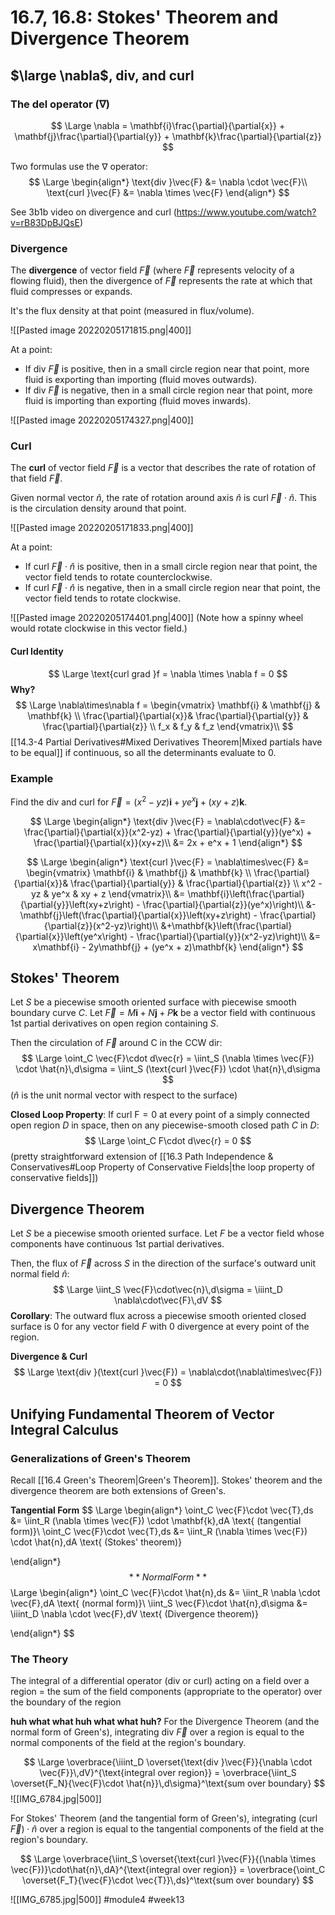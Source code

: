# 16.7, 16.8: Stokes' Theorem and Divergence Theorem
## $\large \nabla$, div, and curl
### The del operator ($\nabla$)
$$
\Large
\nabla = \mathbf{i}\frac{\partial}{\partial{x}} + \mathbf{j}\frac{\partial}{\partial{y}} + \mathbf{k}\frac{\partial}{\partial{z}}
$$

Two formulas use the $\nabla$ operator:
$$
\Large
\begin{align*}
\text{div }\vec{F} &= \nabla \cdot \vec{F}\\
\text{curl }\vec{F} &= \nabla \times \vec{F}
\end{align*}
$$

See 3b1b video on divergence and curl (https://www.youtube.com/watch?v=rB83DpBJQsE)

### Divergence
The **divergence** of vector field $\vec{F}$ (where $\vec{F}$ represents velocity of a flowing fluid), then the divergence of $\vec{F}$ represents the rate at which that fluid compresses or expands.

It's the flux density at that point (measured in flux/volume).

![[Pasted image 20220205171815.png|400]]

At a point:
- If $\text{div }\vec{F}$ is positive, then in a small circle region near that point, more fluid is exporting than importing (fluid moves outwards).
- If $\text{div }\vec{F}$ is negative, then in a small circle region near that point, more fluid is importing than exporting (fluid moves inwards).

![[Pasted image 20220205174327.png|400]]
### Curl
The **curl** of vector field $\vec{F}$ is a vector that describes the rate of rotation of that field $\vec{F}$.

Given normal vector $\hat{n}$, the rate of rotation around axis $\hat{n}$ is $\text{curl }\vec{F} \cdot \hat{n}$. This is the circulation density around that point.

![[Pasted image 20220205171833.png|400]]

At a point:
- If $\text{curl }\vec{F} \cdot \hat{n}$ is positive, then in a small circle region near that point, the vector field tends to rotate counterclockwise.
- If $\text{curl }\vec{F} \cdot \hat{n}$ is negative, then in a small circle region near that point, the vector field tends to rotate clockwise.

![[Pasted image 20220205174401.png|400]]
(Note how a spinny wheel would rotate clockwise in this vector field.)

#### Curl Identity
$$
\Large
\text{curl grad }f = \nabla \times \nabla f = 0
$$
**Why?**
$$
\Large
\nabla\times\nabla f = \begin{vmatrix}
\mathbf{i} & \mathbf{j} & \mathbf{k} \\
\frac{\partial}{\partial{x}}& \frac{\partial}{\partial{y}} & \frac{\partial}{\partial{z}} \\
f_x & f_y & f_z
\end{vmatrix}\\
$$
[[14.3-4 Partial Derivatives#Mixed Derivatives Theorem|Mixed partials have to be equal]] if continuous, so all the determinants evaluate to 0.

### Example
Find the div and curl for $\vec{F} = (x^2 - yz)\mathbf{i} + ye^x \mathbf{j} + (xy + z) \mathbf{k}$.

$$
\Large
\begin{align*}
\text{div }\vec{F} = \nabla\cdot\vec{F} &= \frac{\partial}{\partial{x}}(x^2-yz) + \frac{\partial}{\partial{y}}(ye^x) + \frac{\partial}{\partial{x}}(xy+z)\\
&= 2x + e^x + 1
\end{align*}
$$

$$
\Large
\begin{align*}
\text{curl }\vec{F} = \nabla\times\vec{F} &= \begin{vmatrix}
\mathbf{i} & \mathbf{j} & \mathbf{k} \\
\frac{\partial}{\partial{x}}& \frac{\partial}{\partial{y}} & \frac{\partial}{\partial{z}} \\
x^2 - yz & ye^x & xy + z
\end{vmatrix}\\
&= \mathbf{i}\left(\frac{\partial}{\partial{y}}\left(xy+z\right) - \frac{\partial}{\partial{z}}(ye^x)\right)\\
&- \mathbf{j}\left(\frac{\partial}{\partial{x}}\left(xy+z\right) - \frac{\partial}{\partial{z}}(x^2-yz)\right)\\
&+\mathbf{k}\left(\frac{\partial}{\partial{x}}\left(ye^x\right) - \frac{\partial}{\partial{y}}(x^2-yz)\right)\\
&= x\mathbf{i} - 2y\mathbf{j} + (ye^x + z)\mathbf{k}
\end{align*}
$$


## Stokes' Theorem
Let $S$ be a piecewise smooth oriented surface with piecewise smooth boundary curve $C$.
Let $\vec{F} = M \mathbf{i} + N \mathbf{j} + P \mathbf{k}$ be a vector field with continuous 1st partial derivatives on open region containing $S$.

Then the circulation of $\vec{F}$ around C in the CCW dir:
$$
\Large
\oint_C \vec{F}\cdot d\vec{r} = \iint_S (\nabla \times \vec{F}) \cdot \hat{n}\,d\sigma = \iint_S (\text{curl }\vec{F}) \cdot \hat{n}\,d\sigma
$$
($\hat{n}$ is the unit normal vector with respect to the surface)

**Closed Loop Property**:
If $\text{curl F} = 0$ at every point of a simply connected open region $D$ in space, then on any piecewise-smooth closed path $C$ in $D$:
$$
\Large
\oint_C F\cdot d\vec{r} = 0
$$
(pretty straightforward extension of [[16.3 Path Independence & Conservatives#Loop Property of Conservative Fields|the loop property of conservative fields]])

## Divergence Theorem
Let $S$ be a piecewise smooth oriented surface.
Let $F$ be a vector field whose components have continuous 1st partial derivatives.

Then, the flux of $\vec{F}$ across $S$ in the direction of the surface's outward unit normal field $\hat{n}$:
$$
\Large
\iint_S \vec{F}\cdot\vec{n}\,d\sigma = \iiint_D \nabla\cdot\vec{F}\,dV
$$
**Corollary**:
The outward flux across a piecewise smooth oriented closed surface is 0 for any vector field $F$ with 0 divergence at every point of the region.

**Divergence & Curl**
$$
\Large
\text{div }(\text{curl }\vec{F}) = \nabla\cdot(\nabla\times\vec{F}) = 0
$$
## Unifying Fundamental Theorem of Vector Integral Calculus
### Generalizations of Green's Theorem
Recall [[16.4 Green's Theorem|Green's Theorem]]. Stokes' theorem and the divergence theorem are both extensions of Green's.

**Tangential Form**
$$
\Large
\begin{align*}
\oint_C \vec{F}\cdot \vec{T}\,ds &= \iint_R (\nabla \times \vec{F}) \cdot \mathbf{k}\,dA \text{ (tangential form)}\\
\oint_C \vec{F}\cdot \vec{T}\,ds &= \iint_R (\nabla \times \vec{F}) \cdot \hat{n}\,dA \text{ (Stokes' theorem)}

\end{align*}
$$
**Normal Form**
$$
\Large
\begin{align*}
\oint_C \vec{F}\cdot \hat{n}\,ds &= \iint_R \nabla \cdot \vec{F}\,dA \text{ (normal form)}\\
\iint_S \vec{F}\cdot \hat{n}\,d\sigma &= \iiint_D \nabla \cdot \vec{F}\,dV \text{ (Divergence theorem)}

\end{align*}
$$

### The Theory
The integral of a differential operator ($\text{div}$ or $\text{curl}$) acting on a field over a region = the sum of the field components (appropriate to the operator) over the boundary of the region

**huh what what huh what what huh?**
For the Divergence Theorem (and the normal form of Green's), integrating $\text{div } \vec{F}$ over a region is equal to the normal components of the field at the region's boundary.

$$
\Large
\overbrace{\iiint_D \overset{\text{div }\vec{F}}{\nabla \cdot \vec{F}}\,dV}^{\text{integral over region}} = \overbrace{\iint_S \overset{F_N}{\vec{F}\cdot \hat{n}}\,d\sigma}^\text{sum over boundary}
$$
![[IMG_6784.jpg|500]]

For Stokes' Theorem (and the tangential form of Green's), integrating $(\text{curl } \vec{F}) \cdot \hat{n}$ over a region is equal to the tangential components of the field at the region's boundary.

$$
\Large
\overbrace{\iint_S \overset{\text{curl }\vec{F}}{(\nabla \times \vec{F})}\cdot\hat{n}\,dA}^{\text{integral over region}} = \overbrace{\oint_C \overset{F_T}{\vec{F}\cdot \vec{T}}\,ds}^\text{sum over boundary}
$$

![[IMG_6785.jpg|500]]
#module4 #week13